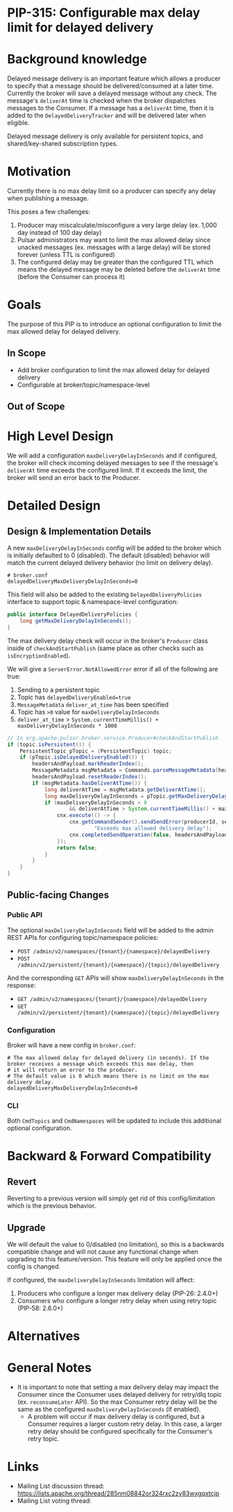 # PIP-315: Configurable max delay limit for delayed delivery

# Background knowledge
Delayed message delivery is an important feature which allows a producer to specify that a message should be delivered/consumed at a later time. Currently the broker will save a delayed message without any check. The message's `deliverAt` time is checked when the broker dispatches messages to the Consumer. If a message has a `deliverAt` time, then it is added to the `DelayedDeliveryTracker` and will be delivered later when eligible.

Delayed message delivery is only available for persistent topics, and shared/key-shared subscription types.

# Motivation
Currently there is no max delay limit so a producer can specify any delay when publishing a message.

This poses a few challenges:
1. Producer may miscalculate/misconfigure a very large delay (ex. 1,000 day instead of 100 day delay)
2. Pulsar administrators may want to limit the max allowed delay since unacked messages (ex. messages with a large delay) will be stored forever (unless TTL is configured)
3. The configured delay may be greater than the configured TTL which means the delayed message may be deleted before the `deliverAt` time (before the Consumer can process it)

# Goals
The purpose of this PIP is to introduce an optional configuration to limit the max allowed delay for delayed delivery.

## In Scope
- Add broker configuration to limit the max allowed delay for delayed delivery
- Configurable at broker/topic/namespace-level

## Out of Scope

# High Level Design
We will add a configuration `maxDeliveryDelayInSeconds` and if configured, the broker will check incoming delayed messages to see if the message's `deliverAt` time exceeds the configured limit. If it exceeds the limit, the broker will send an error back to the Producer.

# Detailed Design

## Design & Implementation Details
A new `maxDeliveryDelayInSeconds` config will be added to the broker which is initially defaulted to 0 (disabled). The default (disabled) behavior will match the current delayed delivery behavior (no limit on delivery delay).
```
# broker.conf
delayedDeliveryMaxDeliveryDelayInSeconds=0
```

This field will also be added to the existing `DelayedDeliveryPolicies` interface to support topic & namespace-level configuration:
```java
public interface DelayedDeliveryPolicies {
    long getMaxDeliveryDelayInSeconds();
}
```

The max delivery delay check will occur in the broker's `Producer` class inside of `checkAndStartPublish` (same place as other checks such as `isEncryptionEnabled`).

We will give a `ServerError.NotAllowedError` error if all of the following are true:
1. Sending to a persistent topic
2. Topic has `delayedDeliveryEnabled=true`
3. `MessageMetadata` `deliver_at_time` has been specified
4. Topic has `>0` value for `maxDeliveryDelayInSeconds`
5. `deliver_at_time` > `System.currentTimeMillis() + maxDeliveryDelayInSeconds * 1000`

```java
// In org.apache.pulsar.broker.service.Producer#checkAndStartPublish
if (topic.isPersistent()) {
    PersistentTopic pTopic = (PersistentTopic) topic;
    if (pTopic.isDelayedDeliveryEnabled()) {
        headersAndPayload.markReaderIndex();
        MessageMetadata msgMetadata = Commands.parseMessageMetadata(headersAndPayload);
        headersAndPayload.resetReaderIndex();
        if (msgMetadata.hasDeliverAtTime()) {
            long deliverAtTime = msgMetadata.getDeliverAtTime();
            long maxDeliveryDelayInSeconds = pTopic.getMaxDeliveryDelayInSeconds();
            if (maxDeliveryDelayInSeconds > 0
                    && deliverAtTime > System.currentTimeMillis() + maxDeliveryDelayInSeconds * 1000) {
                cnx.execute(() -> {
                    cnx.getCommandSender().sendSendError(producerId, sequenceId, ServerError.NotAllowedError,
                            "Exceeds max allowed delivery delay");
                    cnx.completedSendOperation(false, headersAndPayload.readableBytes());
                });
                return false;
            }
        }
    }
}
```

## Public-facing Changes

### Public API
The optional `maxDeliveryDelayInSeconds` field will be added to the admin REST APIs for configuring topic/namespace policies:
- `POST /admin/v2/namespaces/{tenant}/{namespace}/delayedDelivery`
- `POST /admin/v2/persistent/{tenant}/{namespace}/{topic}/delayedDelivery`

And the corresponding `GET` APIs will show `maxDeliveryDelayInSeconds` in the response:
- `GET /admin/v2/namespaces/{tenant}/{namespace}/delayedDelivery`
- `GET /admin/v2/persistent/{tenant}/{namespace}/{topic}/delayedDelivery`

### Configuration
Broker will have a new config in `broker.conf`:
```
# The max allowed delay for delayed delivery (in seconds). If the broker receives a message which exceeds this max delay, then
# it will return an error to the producer.
# The default value is 0 which means there is no limit on the max delivery delay.
delayedDeliveryMaxDeliveryDelayInSeconds=0
```

### CLI
Both `CmdTopics` and `CmdNamespaces` will be updated to include this additional optional configuration.

# Backward & Forward Compatibility

## Revert
Reverting to a previous version will simply get rid of this config/limitation which is the previous behavior.

## Upgrade
We will default the value to 0/disabled (no limitation), so this is a backwards compatible change and will not cause any functional change when upgrading to this feature/version. This feature will only be applied once the config is changed.

If configured, the `maxDeliveryDelayInSeconds` limitation will affect:
1. Producers who configure a longer max delivery delay (PIP-26: 2.4.0+)
2. Consumers who configure a longer retry delay  when using retry topic (PIP-58: 2.6.0+) 

# Alternatives

# General Notes
- It is important to note that setting a max delivery delay may impact the Consumer since the Consumer uses delayed delivery for retry/dlq topic (ex. `reconsumeLater` API). So the max Consumer retry delay will be the same as the configured `maxDeliveryDelayInSeconds` (if enabled).
    - A problem will occur if max delivery delay is configured, but a Consumer requires a larger custom retry delay. In this case, a larger retry delay should be configured specifically for the Consumer's retry topic.

# Links

<!--
Updated afterwards
-->
* Mailing List discussion thread: https://lists.apache.org/thread/285nm08842or324rxc2zy83wxgqxtcjp
* Mailing List voting thread: